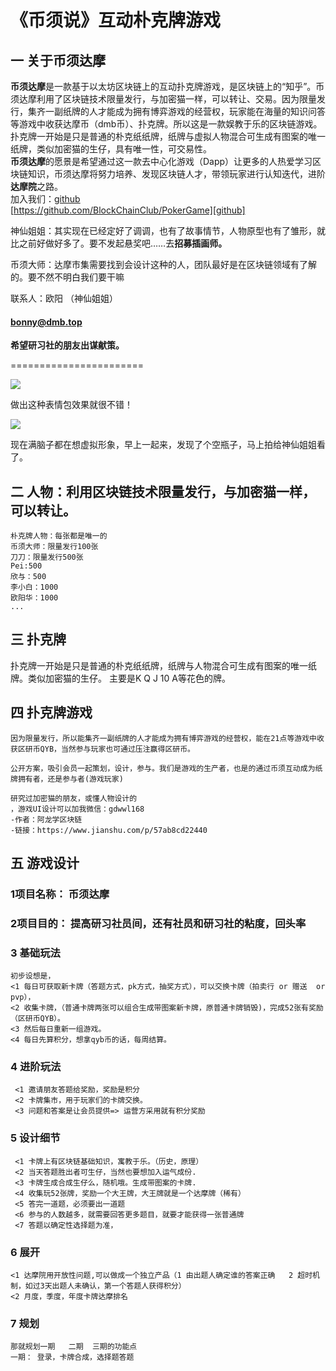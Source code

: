 # 《币须说》互动朴克牌游戏

## 一 关于币须达摩

**币须达摩**是一款基于以太坊区块链上的互动扑克牌游戏，是区块链上的“知乎”。币须达摩利用了区块链技术限量发行，与加密猫一样，可以转让、交易。因为限量发行，集齐一副纸牌的人才能成为拥有博弈游戏的经营权，玩家能在海量的知识问答等游戏中收获达摩币（dmb币）、扑克牌。所以这是一款娱教于乐的区块链游戏。扑克牌一开始是只是普通的朴克纸纸牌，纸牌与虚拟人物混合可生成有图案的唯一纸牌，类似加密猫的生仔，具有唯一性，可交易性。  
**币须达摩**的愿景是希望通过这一款去中心化游戏（Dapp）让更多的人热爱学习区块链知识，币须达摩将努力培养、发现区块链人才，带领玩家进行认知迭代，进阶**达摩院**之路。  
加入我们：[github][]  
[https://github.com/BlockChainClub/PokerGame][github]

神仙姐姐：其实现在已经定好了调调，也有了故事情节，人物原型也有了雏形，就比之前好做好多了。要不发起悬奖吧……去**招募插画师。**

币须大师：达摩市集需要找到会设计这种的人，团队最好是在区块链领域有了解的。要不然不明白我们要干嘛

联系人：欧阳 （神仙姐姐）

#### bonny@dmb.top

**希望研习社的朋友出谋献策。**

=======================

![][1]

  

做出这种表情包效果就很不错！

![][2]

现在满脑子都在想虚拟形象，早上一起来，发现了个空瓶子，马上拍给神仙姐姐看了。

  [github]: https://link.jianshu.com?t=https%3A%2F%2Fgithub.com%2FBlockChainClub%2FPokerGame
  [1]: //upload-images.jianshu.io/upload_images/5511258-94297001ea5a3193.png?imageMogr2/auto-orient/strip%7CimageView2/2/w/700
  [2]: //upload-images.jianshu.io/upload_images/5511258-85cae0c4af7d3587.jpg?imageMogr2/auto-orient/strip%7CimageView2/2/w/700
  
## 二 人物：利用区块链技术限量发行，与加密猫一样，可以转让。
```
朴克牌人物：每张都是唯一的
币须大师：限量发行100张
刀刀：限量发行500张
Pei:500
欣与：500
李小白：1000
欧阳华：1000
...
```

## 三 扑克牌
扑克牌一开始是只是普通的朴克纸纸牌，纸牌与人物混合可生成有图案的唯一纸牌。类似加密猫的生仔。
主要是K Q J 10 A等花色的牌。

## 四 扑克牌游戏
```
因为限量发行，所以能集齐一副纸牌的人才能成为拥有博弈游戏的经营权，能在21点等游戏中收获区研币QYB，当然参与玩家也可通过压注赢得区研币。

公开方案，吸引会员一起策划，设计，参与。我们是游戏的生产者，也是的通过币须互动成为纸牌拥有者，还是参与者(游戏玩家)

研究过加密猫的朋友，或懂人物设计的
，游戏UI设计可以加我微信：gdwwl168
-作者：阿龙学区块链
-链接：https://www.jianshu.com/p/57ab8cd22440
```

## 五 游戏设计
### 1项目名称：    币须达摩
### 2项目目的：    提高研习社员间，还有社员和研习社的粘度，回头率            

### 3 基础玩法
```
初步设想是，
<1 每日可获取新卡牌（答题方式，pk方式，抽奖方式），可以交换卡牌（拍卖行 or 赠送  or pvp），
<2 收集卡牌，（普通卡牌两张可以组合生成带图案新卡牌，原普通卡牌销毁)，完成52张有奖励（区研币QYB）。
<3 然后每日重新一组游戏。
<4 每日先算积分，想拿qyb币的话，每周结算。
```

### 4 进阶玩法
```
 <1 邀请朋友答题给奖励，奖励是积分
 <2 卡牌集市，用于玩家们的卡牌交换。
 <3 问题和答案是让会员提供=> 运营方采用就有积分奖励
```

### 5 设计细节
```
 <1 卡牌上有区块链基础知识，寓教于乐。（历史，原理）
 <2 当天答题胜出者可生仔，当然也要想加入运气成份.
 <3 卡牌生成合成生仔么，随机哦。生成带图案的卡牌.
 <4 收集玩52张牌，奖励一个大王牌，大王牌就是一个达摩牌（稀有）
 <5 答完一道题，必须要出一道题
 <6 参与的人数越多，就需要回答更多题目，就要才能获得一张普通牌
 <7 答题以确定性选择题为准，

```

### 6 展开
```
<1 达摩院用开放性问题,可以做成一个独立产品（1 由出题人确定谁的答案正确   2 超时机制，如过3天出题人未确认，第一个答题人获得积分）
<2 月度，季度，年度卡牌达摩排名
```

### 7 规划
```
那就规划一期   二期  三期的功能点
一期： 登录，卡牌合成，选择题答题
```
